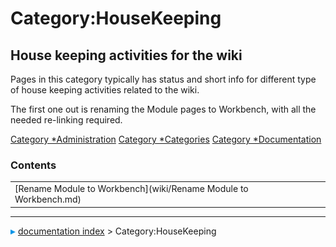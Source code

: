 # Category:HouseKeeping
## House keeping activities for the wiki 

Pages in this category typically has status and short info for different type of house keeping activities related to the wiki.

The first one out is renaming the Module pages to Workbench, with all the needed re-linking required.

[Category   *Administration](Category_Administration.md) [Category   *Categories](Category_Categories.md) [Category   *Documentation](Category_Documentation.md)

### Contents

|     |     |     |
| --- | --- | --- |
| [Rename Module to Workbench](wiki/Rename Module to Workbench.md) |



---
![](images/Right_arrow.png) [documentation index](../README.md) > Category:HouseKeeping
